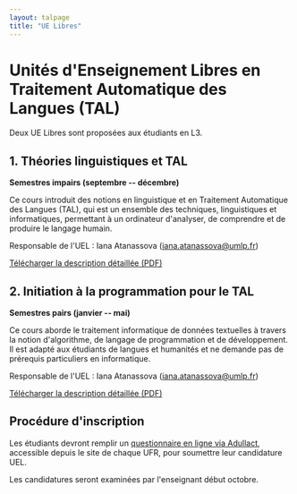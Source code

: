 ```yaml
---
layout: talpage
title: "UE Libres"
---
```


# Unités d'Enseignement Libres en Traitement Automatique des Langues (TAL)

Deux UE Libres sont proposées aux étudiants en L3.

## 1. Théories linguistiques et TAL

**Semestres impairs (septembre -- décembre)**


Ce cours introduit des notions en linguistique et en Traitement Automatique des Langues (TAL), qui est un ensemble des techniques, linguistiques et informatiques, permettant à un ordinateur d'analyser, de comprendre et de produire le langage humain.

Responsable de l'UEL : Iana Atanassova (<a href="mailto:iana.atanassova@umlp.fr">iana.atanassova@umlp.fr</a>)

<a href="/assets/fichiers/UEL_TAL_Sem5" target="_blank">Télécharger la description détaillée (PDF)</a>



## 2. Initiation à la programmation pour le TAL

**Semestres pairs (janvier -- mai)**

Ce cours aborde le traitement informatique de données textuelles à travers la notion d'algorithme, de langage de programmation et de développement. Il est adapté aux étudiants de langues et humanités et ne demande pas de prérequis particuliers en informatique.

Responsable de l'UEL : Iana Atanassova (<a href="mailto:iana.atanassova@umlp.fr">iana.atanassova@umlp.fr</a>)

<a href="/assets/fichiers/UEL_TAL_Sem6" target="_blank">Télécharger la description détaillée (PDF)</a>





## Procédure d'inscription

Les étudiants devront remplir un <a href="https://demarches.adullact.org/commencer/candidature-dans-une-unite-d-enseignement-de-l-uni" target="_blank">questionnaire en ligne via Adullact</a>, accessible depuis le site de chaque UFR, pour soumettre leur candidature UEL. 

Les candidatures seront examinées par l'enseignant début octobre.
